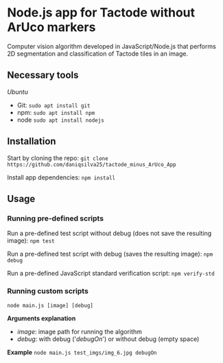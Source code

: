 # Node.js app for Tactode without ArUco markers
Computer vision algorithm developed in JavaScript/Node.js that performs 2D segmentation and classification of Tactode tiles in an image.

## Necessary tools
*Ubuntu*
- Git: `sudo apt install git`
- npm: `sudo apt install npm`
- node `sudo apt install nodejs`

## Installation
Start by cloning the repo: `git clone https://github.com/daniqsilva25/tactode_minus_ArUco_App`

Install app dependencies: `npm install`

## Usage
### Running pre-defined scripts
Run a pre-defined test script without debug (does not save the resulting image): `npm test`

Run a pre-defined test script with debug (saves the resulting image): `npm debug`

Run a pre-defined JavaScript standard verification script: `npm verify-std`

### Running custom scripts
`node main.js [image] [debug]`

**Arguments explanation**
- *image*: image path for running the algorithm
- *debug*: with debug ('_debugOn_') or without debug (empty space)

**Example**
`node main.js test_imgs/img_6.jpg debugOn`
